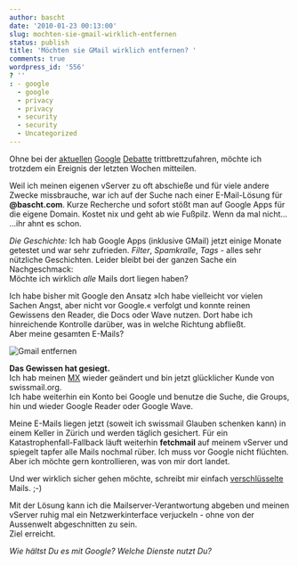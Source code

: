 ```yaml
---
author: bascht
date: '2010-01-23 00:13:00'
slug: mochten-sie-gmail-wirklich-entfernen
status: publish
title: 'Möchten sie GMail wirklich entfernen? '
comments: true
wordpress_id: '556'
? ''
: - google
  - google
  - privacy
  - privacy
  - security
  - security
  - Uncategorized
---
```


Ohne bei der
[aktuellen](http://www.state.gov/secretary/rm/2010/01/135519.htm)
[Google](http://mspr0.de/?p=996) [Debatte](http://mspr0.de/?p=1004)
trittbrettzufahren, möchte ich trotzdem ein Ereignis der letzten
Wochen mitteilen. 

Weil ich meinen eigenen vServer zu oft abschieße und für viele
andere Zwecke missbrauche, war ich auf der Suche nach einer
E-Mail-Lösung für **@bascht.com**. Kurze Recherche und sofort stößt
man auf Google Apps für die eigene Domain. Kostet nix und geht ab
wie Fußpilz. Wenn da mal nicht… …ihr ahnt es schon.

*Die Geschichte:* Ich hab Google Apps (inklusive GMail) jetzt
einige Monate getestet und war sehr zufrieden. *Filter*,
*Spamkralle*, *Tags* - alles sehr   
nützliche Geschichten. Leider bleibt bei der ganzen Sache ein
Nachgeschmack:  
Möchte ich wirklich *alle* Mails dort liegen haben? 

  
Ich habe bisher mit Google den Ansatz »Ich habe vielleicht vor
vielen Sachen Angst, aber nicht vor Google.« verfolgt und konnte
reinen Gewissens den Reader, die Docs oder Wave nutzen. Dort habe
ich hinreichende Kontrolle darüber, was in welche Richtung
abfließt.   
Aber meine gesamten E-Mails? 

![Gmail entfernen](http://img706.imageshack.us/img706/9751/removegmail.png)

**Das Gewissen hat gesiegt.**  
Ich hab meinen
[MX](http://de.wikipedia.org/wiki/Mail_Exchange_Resource_Record)
wieder geändert und bin jetzt glücklicher Kunde von
swissmail.org.   
Ich habe weiterhin ein Konto bei Google und benutze die Suche, die
Groups, hin und wieder Google Reader oder Google Wave. 

Meine E-Mails liegen jetzt (soweit ich swissmail Glauben schenken
kann) in einem Keller in Zürich und werden täglich gesichert. Für
ein Katastrophenfall-Fallback läuft weiterhin **fetchmail** auf
meinem vServer und spiegelt tapfer alle Mails nochmal rüber. Ich
muss vor Google nicht flüchten. Aber ich möchte gern kontrollieren,
was von mir dort landet.

Und wer wirklich sicher gehen möchte, schreibt mir einfach
[verschlüsselte](http://wiki.bascht.com/PGPKeys) Mails. ;-)

Mit der Lösung kann ich die Mailserver-Verantwortung abgeben und
meinen vServer ruhig mal ein Netzwerkinterface verjuckeln - ohne
von der Aussenwelt abgeschnitten zu sein.   
Ziel erreicht.

*Wie hältst Du es mit Google? Welche Dienste nutzt Du?*



